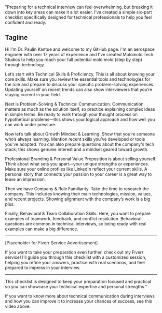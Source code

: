 "Preparing for a technical interview can feel overwhelming, but breaking it down into key areas can make it a lot easier. I’ve created a simple six-part checklist specifically designed for technical professionals to help you feel confident and ready.

## Tagline
Hi I'm Dr. Paulin Kantue and welcome to my GitHub page. I'm an aerospace engineer with over 17 years of experience and I've created Molomolo Tech Studios to help you reach your full potential molo molo (step by step) through technology.

Let’s start with Technical Skills & Proficiency. This is all about knowing your core skills. Make sure you review the essential tools and technologies for the role and prepare to discuss your specific problem-solving experiences. Updating yourself on recent trends can also show interviewers that you’re staying current in your field.

Next is Problem-Solving & Technical Communication. Communication matters as much as the solution itself, so practice explaining complex ideas in simple terms. Be ready to walk through your thought process on hypothetical problems—this shows your logical approach and how well you can work under pressure.

Now let’s talk about Growth Mindset & Learning. Show that you’re someone who’s always learning. Mention recent skills you’ve developed or tools you’ve adopted. You can also prepare questions about the company's tech stack; this shows genuine interest and a mindset geared toward growth.

Professional Branding & Personal Value Proposition is about selling yourself. Think about what sets you apart—your unique strengths or experiences. Make sure your online profiles like LinkedIn reflect your current skills. A personal story that connects your passion to your career is a great way to leave an impression.

Then we have Company & Role Familiarity. Take the time to research the company. This includes knowing their main technologies, mission, values, and recent projects. Showing alignment with the company’s work is a big plus.

Finally, Behavioral & Team Collaboration Skills. Here, you want to prepare examples of teamwork, feedback, and conflict resolution. Behavioral questions are common in technical interviews, so being ready with real examples can make a big difference.


---

[Placeholder for Fiverr Service Advertisement]

If you want to take your preparation even further, check out my Fiverr service! I'll guide you through this checklist with a customized session, helping you refine your answers, practice with real scenarios, and feel prepared to impress in your interview.


---

This checklist is designed to keep your preparation focused and practical so you can showcase your technical expertise and personal strengths."

If you want to know more about technical communication during interviews and how you can improve it to increase your chances of success, see this video above. 


